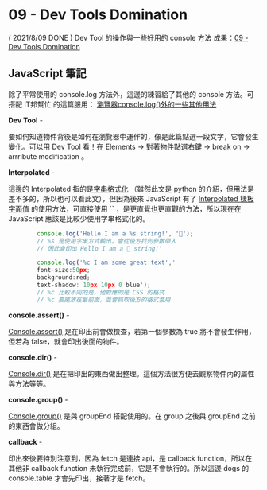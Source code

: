 
# 09 - Dev Tools Domination
( 2021/8/09 DONE ) Dev Tool 的操作與一些好用的 console 方法
成果：[09 - Dev Tools Domination](https://alice-nor.github.io/JavaScript30/09%20-%20Dev%20Tools%20Domination/index.html) 

## JavaScript 筆記 ##

除了平常使用的 console.log 方法外，這邊的練習給了其他的 console 方法。可搭配 iT邦幫忙 的這篇服用： [瀏覽器console.log()外的一些其他用法](https://ithelp.ithome.com.tw/articles/10209871)


**Dev Tool** - 

要如何知道物件背後是如何在瀏覽器中運作的，像是此篇點選一段文字，它會發生變化。可以用 Dev Tool 看！在 Elements -> 對著物件點選右鍵 -> break on -> arrribute modification 。

**Interpolated** - 

這邊的 Interpolated 指的是[字串格式化](https://openhome.cc/Gossip/Python/StringFormat.html) （雖然此文是 python 的介紹，但用法是差不多的，所以也可以看此文），但因為後來 JavaScript 有了 [Interpolated 樣板字面值](https://developer.mozilla.org/zh-TW/docs/Web/JavaScript/Reference/Template_literals) 的使用方法，可直接使用 `` ，是更直覺也更直觀的方法，所以現在在 JavaScript 應該是比較少使用字串格式化的。

```JavaScript
        console.log('Hello I am a %s string!', '💩');
        // %s 是使用字串方式輸出，會從後方找到參數帶入
        // 因此會印出 Hello I am a 💩 string!'

        console.log('%c I am some great text','
        font-size:50px;
        background:red;
        text-shadow: 10px 10px 0 blue');
        // %c 比較不同的是，他對應的是 CSS 的格式
        // %c 要擺放在最前面，並會抓取後方的格式套用
```


**console.assert()** - 

[Console.assert()](https://developer.mozilla.org/zh-TW/docs/Web/API/console/assert) 是在印出前會做檢查，若第一個參數為 true 將不會發生作用，但若為 false，就會印出後面的物件。


**console.dir()** -

[Console.dir()](https://developer.mozilla.org/en-US/docs/Web/API/console/dir) 是在把印出的東西做出整理。這個方法很方便去觀察物件內的屬性與方法等等。

**console.group()** -

[Console.group()](https://developer.mozilla.org/zh-CN/docs/Web/API/console/group) 是與 groupEnd 搭配使用的。在 group 之後與 groupEnd 之前的東西會做分組。

**callback** -

印出來後要特別注意到，因為 fetch 是連接 api，是 callback function，所以在其他非 callback function 未執行完成前，它是不會執行的。所以這邊 dogs 的 console.table 才會先印出，接著才是 fetch。
